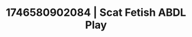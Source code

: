 ---
categories:
- Immersive erotica
- AI-generated
- Softcore surrealism
- Roleplay fantasies
- BookTok after dark
- Slow undress
- ASMR
- Cosplay
image: /assets/images/1746580902084.jpg
layout: post
seo:
  description: Featured content with artistic Scat Fetish, ABDL Play. HD images available.
  keywords: Scat Fetish, ABDL Play
  og_image: /assets/images/1746580902084.jpg
  schema_type: VisualArtwork
tags:
- ABDL Play
- '#1746580902084'
- Scat Fetish
title: 1746580902084 | Scat Fetish ABDL Play
---